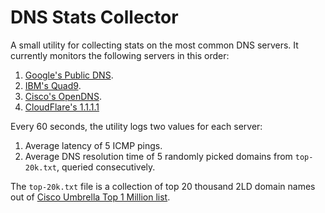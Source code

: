DNS Stats Collector
=======
A small utility for collecting stats on the most common DNS servers. It currently monitors the following servers in this order:
1. [Google's Public DNS](https://en.wikipedia.org/wiki/Google_Public_DNS).
2. [IBM's Quad9](https://en.wikipedia.org/wiki/Quad9).
3. [Cisco's OpenDNS](https://en.wikipedia.org/wiki/OpenDNS).
4. [CloudFlare's 1.1.1.1](https://en.wikipedia.org/wiki/1.1.1.1)

Every 60 seconds, the utility logs two values for each server:
1. Average latency of 5 ICMP pings.
2. Average DNS resolution time of 5 randomly picked domains from `top-20k.txt`, queried consecutively.

The `top-20k.txt` file is a collection of top 20 thousand 2LD domain names out of [Cisco Umbrella Top 1 Million list](https://umbrella.cisco.com/blog/2016/12/14/cisco-umbrella-1-million/).